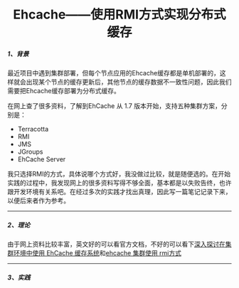 # <center>Ehcache——使用RMI方式实现分布式缓存</center>

##### 1、背景

最近项目中遇到集群部署，但每个节点应用的Ehcache缓存都是单机部署的，这样就会出现某个节点的缓存更新后，其他节点的缓存数据不一致性问题，因此我们需要把Ehcache缓存部署为分布式缓存。

在网上查了很多资料，了解到EhCache 从 1.7 版本开始，支持五种集群方案，分别是：
+ Terracotta
+ RMI
+ JMS
+ JGroups
+ EhCache Server

我只选择RMI的方式，具体说哪个方式好，我没做过比较，就是随便选的。在开始实践的过程中，我发现网上的很多资料写得不够全面，基本都是以失败告终，也许跟开发环境有关系吧。在经过多次的实践才找出真理，因此写一篇笔记记录下来，以便后来者作为参考。

------------------------------------------------------------------------------------------------
##### 2、理论

由于网上资料比较丰富，英文好的可以看官方文档，不好的可以看下[深入探讨在集群环境中使用 EhCache 缓存系统](http://www.ibm.com/developerworks/cn/java/j-lo-ehcache/)和[ehcache 集群使用 rmi方式](http://blog.csdn.net/xh199110/article/details/38474061)

------------------------------------------------------------------------------------------------
##### 3、实践




